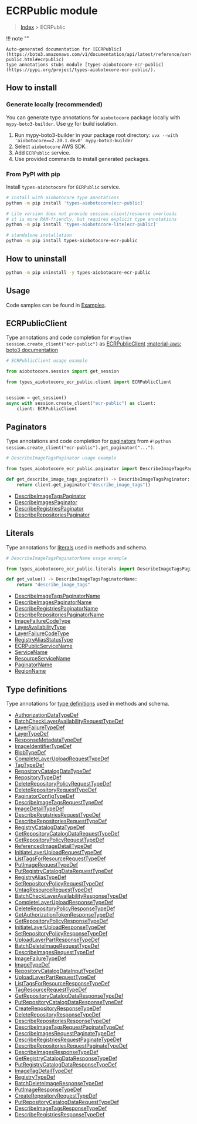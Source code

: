# ECRPublic module

> [Index](../README.md) > ECRPublic


!!! note ""

    Auto-generated documentation for [ECRPublic](https://boto3.amazonaws.com/v1/documentation/api/latest/reference/services/ecr-public.html#ecrpublic)
    type annotations stubs module [types-aiobotocore-ecr-public](https://pypi.org/project/types-aiobotocore-ecr-public/).

## How to install

### Generate locally (recommended)

You can generate type annotations for `aiobotocore` package locally with `mypy-boto3-builder`.
Use [uv](https://docs.astral.sh/uv/getting-started/installation/) for build isolation.

1. Run mypy-boto3-builder in your package root directory: `uvx --with 'aiobotocore==2.20.1.dev0' mypy-boto3-builder`
1. Select `aiobotocore` AWS SDK.
1. Add `ECRPublic` service.
1. Use provided commands to install generated packages.



### From PyPI with pip

Install `types-aiobotocore` for `ECRPublic` service.

```bash
# install with aiobotocore type annotations
python -m pip install 'types-aiobotocore[ecr-public]'

# Lite version does not provide session.client/resource overloads
# it is more RAM-friendly, but requires explicit type annotations
python -m pip install 'types-aiobotocore-lite[ecr-public]'

# standalone installation
python -m pip install types-aiobotocore-ecr-public
```



## How to uninstall

```bash
python -m pip uninstall -y types-aiobotocore-ecr-public
```

## Usage

Code samples can be found in [Examples](./usage.md).

## ECRPublicClient

Type annotations and code completion for  `#!python session.create_client("ecr-public")` as [ECRPublicClient](./client.md)
[:material-aws: boto3 documentation](https://boto3.amazonaws.com/v1/documentation/api/latest/reference/services/ecr-public.html#ECRPublic.Client)

```python
# ECRPublicClient usage example

from aiobotocore.session import get_session

from types_aiobotocore_ecr_public.client import ECRPublicClient


session = get_session()
async with session.create_client("ecr-public") as client:
    client: ECRPublicClient
```


## Paginators

Type annotations and code completion for
[paginators](./paginators.md)
from `#!python session.create_client("ecr-public").get_paginator("...")`.

```python
# DescribeImageTagsPaginator usage example

from types_aiobotocore_ecr_public.paginator import DescribeImageTagsPaginator

def get_describe_image_tags_paginator() -> DescribeImageTagsPaginator:
    return client.get_paginator("describe_image_tags"))
```

- [DescribeImageTagsPaginator](./paginators.md#describeimagetagspaginator)
- [DescribeImagesPaginator](./paginators.md#describeimagespaginator)
- [DescribeRegistriesPaginator](./paginators.md#describeregistriespaginator)
- [DescribeRepositoriesPaginator](./paginators.md#describerepositoriespaginator)








## Literals

Type annotations for [literals](./literals.md) used in methods and schema.

```python
# DescribeImageTagsPaginatorName usage example

from types_aiobotocore_ecr_public.literals import DescribeImageTagsPaginatorName

def get_value() -> DescribeImageTagsPaginatorName:
    return "describe_image_tags"
```

- [DescribeImageTagsPaginatorName](./literals.md#describeimagetagspaginatorname)
- [DescribeImagesPaginatorName](./literals.md#describeimagespaginatorname)
- [DescribeRegistriesPaginatorName](./literals.md#describeregistriespaginatorname)
- [DescribeRepositoriesPaginatorName](./literals.md#describerepositoriespaginatorname)
- [ImageFailureCodeType](./literals.md#imagefailurecodetype)
- [LayerAvailabilityType](./literals.md#layeravailabilitytype)
- [LayerFailureCodeType](./literals.md#layerfailurecodetype)
- [RegistryAliasStatusType](./literals.md#registryaliasstatustype)
- [ECRPublicServiceName](./literals.md#ecrpublicservicename)
- [ServiceName](./literals.md#servicename)
- [ResourceServiceName](./literals.md#resourceservicename)
- [PaginatorName](./literals.md#paginatorname)
- [RegionName](./literals.md#regionname)




## Type definitions

Type annotations for [type definitions](./type_defs.md) used in methods and schema.

- [AuthorizationDataTypeDef](./type_defs.md#authorizationdatatypedef)
- [BatchCheckLayerAvailabilityRequestTypeDef](./type_defs.md#batchchecklayeravailabilityrequesttypedef)
- [LayerFailureTypeDef](./type_defs.md#layerfailuretypedef)
- [LayerTypeDef](./type_defs.md#layertypedef)
- [ResponseMetadataTypeDef](./type_defs.md#responsemetadatatypedef)
- [ImageIdentifierTypeDef](./type_defs.md#imageidentifiertypedef)
- [BlobTypeDef](./type_defs.md#blobtypedef)
- [CompleteLayerUploadRequestTypeDef](./type_defs.md#completelayeruploadrequesttypedef)
- [TagTypeDef](./type_defs.md#tagtypedef)
- [RepositoryCatalogDataTypeDef](./type_defs.md#repositorycatalogdatatypedef)
- [RepositoryTypeDef](./type_defs.md#repositorytypedef)
- [DeleteRepositoryPolicyRequestTypeDef](./type_defs.md#deleterepositorypolicyrequesttypedef)
- [DeleteRepositoryRequestTypeDef](./type_defs.md#deleterepositoryrequesttypedef)
- [PaginatorConfigTypeDef](./type_defs.md#paginatorconfigtypedef)
- [DescribeImageTagsRequestTypeDef](./type_defs.md#describeimagetagsrequesttypedef)
- [ImageDetailTypeDef](./type_defs.md#imagedetailtypedef)
- [DescribeRegistriesRequestTypeDef](./type_defs.md#describeregistriesrequesttypedef)
- [DescribeRepositoriesRequestTypeDef](./type_defs.md#describerepositoriesrequesttypedef)
- [RegistryCatalogDataTypeDef](./type_defs.md#registrycatalogdatatypedef)
- [GetRepositoryCatalogDataRequestTypeDef](./type_defs.md#getrepositorycatalogdatarequesttypedef)
- [GetRepositoryPolicyRequestTypeDef](./type_defs.md#getrepositorypolicyrequesttypedef)
- [ReferencedImageDetailTypeDef](./type_defs.md#referencedimagedetailtypedef)
- [InitiateLayerUploadRequestTypeDef](./type_defs.md#initiatelayeruploadrequesttypedef)
- [ListTagsForResourceRequestTypeDef](./type_defs.md#listtagsforresourcerequesttypedef)
- [PutImageRequestTypeDef](./type_defs.md#putimagerequesttypedef)
- [PutRegistryCatalogDataRequestTypeDef](./type_defs.md#putregistrycatalogdatarequesttypedef)
- [RegistryAliasTypeDef](./type_defs.md#registryaliastypedef)
- [SetRepositoryPolicyRequestTypeDef](./type_defs.md#setrepositorypolicyrequesttypedef)
- [UntagResourceRequestTypeDef](./type_defs.md#untagresourcerequesttypedef)
- [BatchCheckLayerAvailabilityResponseTypeDef](./type_defs.md#batchchecklayeravailabilityresponsetypedef)
- [CompleteLayerUploadResponseTypeDef](./type_defs.md#completelayeruploadresponsetypedef)
- [DeleteRepositoryPolicyResponseTypeDef](./type_defs.md#deleterepositorypolicyresponsetypedef)
- [GetAuthorizationTokenResponseTypeDef](./type_defs.md#getauthorizationtokenresponsetypedef)
- [GetRepositoryPolicyResponseTypeDef](./type_defs.md#getrepositorypolicyresponsetypedef)
- [InitiateLayerUploadResponseTypeDef](./type_defs.md#initiatelayeruploadresponsetypedef)
- [SetRepositoryPolicyResponseTypeDef](./type_defs.md#setrepositorypolicyresponsetypedef)
- [UploadLayerPartResponseTypeDef](./type_defs.md#uploadlayerpartresponsetypedef)
- [BatchDeleteImageRequestTypeDef](./type_defs.md#batchdeleteimagerequesttypedef)
- [DescribeImagesRequestTypeDef](./type_defs.md#describeimagesrequesttypedef)
- [ImageFailureTypeDef](./type_defs.md#imagefailuretypedef)
- [ImageTypeDef](./type_defs.md#imagetypedef)
- [RepositoryCatalogDataInputTypeDef](./type_defs.md#repositorycatalogdatainputtypedef)
- [UploadLayerPartRequestTypeDef](./type_defs.md#uploadlayerpartrequesttypedef)
- [ListTagsForResourceResponseTypeDef](./type_defs.md#listtagsforresourceresponsetypedef)
- [TagResourceRequestTypeDef](./type_defs.md#tagresourcerequesttypedef)
- [GetRepositoryCatalogDataResponseTypeDef](./type_defs.md#getrepositorycatalogdataresponsetypedef)
- [PutRepositoryCatalogDataResponseTypeDef](./type_defs.md#putrepositorycatalogdataresponsetypedef)
- [CreateRepositoryResponseTypeDef](./type_defs.md#createrepositoryresponsetypedef)
- [DeleteRepositoryResponseTypeDef](./type_defs.md#deleterepositoryresponsetypedef)
- [DescribeRepositoriesResponseTypeDef](./type_defs.md#describerepositoriesresponsetypedef)
- [DescribeImageTagsRequestPaginateTypeDef](./type_defs.md#describeimagetagsrequestpaginatetypedef)
- [DescribeImagesRequestPaginateTypeDef](./type_defs.md#describeimagesrequestpaginatetypedef)
- [DescribeRegistriesRequestPaginateTypeDef](./type_defs.md#describeregistriesrequestpaginatetypedef)
- [DescribeRepositoriesRequestPaginateTypeDef](./type_defs.md#describerepositoriesrequestpaginatetypedef)
- [DescribeImagesResponseTypeDef](./type_defs.md#describeimagesresponsetypedef)
- [GetRegistryCatalogDataResponseTypeDef](./type_defs.md#getregistrycatalogdataresponsetypedef)
- [PutRegistryCatalogDataResponseTypeDef](./type_defs.md#putregistrycatalogdataresponsetypedef)
- [ImageTagDetailTypeDef](./type_defs.md#imagetagdetailtypedef)
- [RegistryTypeDef](./type_defs.md#registrytypedef)
- [BatchDeleteImageResponseTypeDef](./type_defs.md#batchdeleteimageresponsetypedef)
- [PutImageResponseTypeDef](./type_defs.md#putimageresponsetypedef)
- [CreateRepositoryRequestTypeDef](./type_defs.md#createrepositoryrequesttypedef)
- [PutRepositoryCatalogDataRequestTypeDef](./type_defs.md#putrepositorycatalogdatarequesttypedef)
- [DescribeImageTagsResponseTypeDef](./type_defs.md#describeimagetagsresponsetypedef)
- [DescribeRegistriesResponseTypeDef](./type_defs.md#describeregistriesresponsetypedef)

